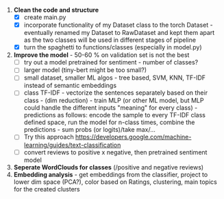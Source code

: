 1. **Clean the code and structure**
 	- [x] create main.py
	- [x] incorporate functionality of my Dataset class to the torch Dataset - eventually renamed my Dataset to RawDataset and kept them apart as the two classes will be used in different stages of pipeline
 	- [x] turn the spaghetti to functions/classes (especially in model.py)
2. **Improve the model** - 50-60 % on validation set is not the best
 	- [ ] try out a model pretrained for sentiment - number of classes?
 	- [ ] larger model (tiny-bert might be too small?)
	- [ ] small dataset, smaller ML algos - tree based, SVM, KNN, TF-IDF instead of semantic embeddings
	- [ ] class TF-IDF - vectorize the sentences separately based on their class - (dim reduction) - train MLP (or other ML model, but MLP could handle the different inputs "meaning" for every class) - predictions as follows: encode the sample to every TF-IDF class defined space, run the model for n-class times, combine the predictions - sum probs (or logits)/take max/...
	- [ ] Try this approach https://developers.google.com/machine-learning/guides/text-classification
	- [ ] convert reviews to positive x negative, then pretrained sentiment model
3. **Seperate WordClouds for classes** (/positive and negative reviews)
4. **Embedding analysis** - get embeddings from the classifier, project to lower dim space (PCA?), color based on Ratings, clustering, main topics for the created clusters
